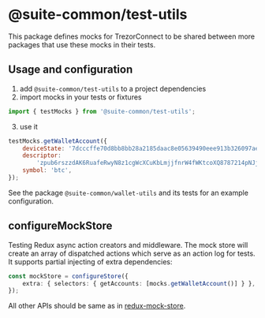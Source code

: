 # @suite-common/test-utils

This package defines mocks for TrezorConnect to be shared between more packages that use these mocks in their tests.

## Usage and configuration

1. add `@suite-common/test-utils` to a project dependencies
2. import mocks in your tests or fixtures

```javascript
import { testMocks } from '@suite-common/test-utils';
```

3. use it

```javascript
testMocks.getWalletAccount({
    deviceState: '7dcccffe70d8bb8bb28a2185daac8e05639490eee913b326097ae1d73abc8b4f',
    descriptor:
        'zpub6rszzdAK6RuafeRwyN8z1cgWcXCuKbLmjjfnrW4fWKtcoXQ8787214pNJjnBG5UATyghuNzjn6Lfp5k5xymrLFJnCy46bMYJPyZsbpFGagT',
    symbol: 'btc',
});
```

See the package `@suite-common/wallet-utils` and its tests for an example configuration.

## configureMockStore

Testing Redux async action creators and middleware. The mock store will create an array of dispatched actions which serve as an action log for tests. It supports partial injecting of extra dependencies:

```typescript
const mockStore = configureStore({
    extra: { selectors: { getAccounts: [mocks.getWalletAccount()] } },
});
```

All other APIs should be same as in [redux-mock-store](https://github.com/reduxjs/redux-mock-store).
